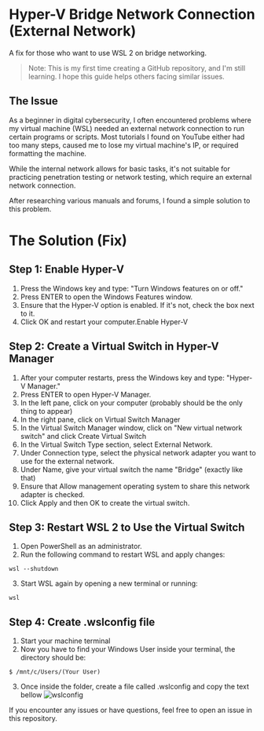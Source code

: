# Hyper-V Bridge Network Connection (External Network)
 A fix for those who want to use WSL 2 on bridge networking.

> Note: This is my first time creating a GitHub repository, and I'm still learning. I hope this guide helps others facing similar issues.

## The Issue
As a beginner in digital cybersecurity, I often encountered problems where my virtual machine (WSL) needed an external network connection to run certain programs or scripts. Most tutorials I found on YouTube either had too many steps, caused me to lose my virtual machine's IP, or required formatting the machine.

While the internal network  allows for basic tasks, it's not suitable for practicing penetration testing or network testing, which require an external network connection.

After researching various manuals and forums, I found a simple solution to this problem.

# The Solution (Fix)
## Step 1: Enable Hyper-V
1. Press the Windows key and type: "Turn Windows features on or off."
2. Press ENTER to open the Windows Features window.
3. Ensure that the Hyper-V option is enabled. If it's not, check the box next to it.
4. Click OK and restart your computer.Enable Hyper-V

## Step 2: Create a Virtual Switch in Hyper-V Manager
1. After your computer restarts, press the Windows key and type: "Hyper-V Manager."
2. Press ENTER to open Hyper-V Manager.
3. In the left pane, click on your computer (probably should be the only thing to appear)
4. In the right pane, click on Virtual Switch Manager
5. In the Virtual Switch Manager window, click on "New virtual network switch" and click Create Virtual Switch
6. In the Virtual Switch Type section, select External Network.
7. Under Connection type, select the physical network adapter you want to use for the external network.
8. Under Name, give your virtual switch the name "Bridge" (exactly like that)
9. Ensure that Allow management operating system to share this network adapter is checked.
10. Click Apply and then OK to create the virtual switch.


## Step 3: Restart  WSL 2 to Use the Virtual Switch
1. Open PowerShell as an administrator.
2. Run the following command to restart WSL and apply changes:

```
wsl --shutdown
``` 

3. Start WSL again by opening a new terminal or running:

```
wsl
```

## Step 4: Create .wslconfig file
1. Start your machine terminal 
2. Now you have to find your Windows User inside your terminal, the directory should be:
```
$ /mnt/c/Users/(Your User)
```
3. Once inside the folder, create a file called .wslconfig and copy the text bellow
![wslconfig]()

If you encounter any issues or have questions, feel free to open an issue in this repository.